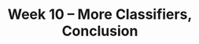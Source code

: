---
title: "Week 10 – More Classifiers, Conclusion"
weekNumber: 10
days:
  - date: '2024-06-03'
    events:
      - name: DISC 9
        type: disc
        title: Groupwork 8
  - date: '2024-06-04'
    events:
      - name: LEC 18
        type: lecture
        title: Naïve Bayes, Continued
        # url: resources/lectures/lec03/lec03.html
        # filled: resources/lectures/lec03/lec03-filled.html
        # podcast: https://podcast.ucsd.edu/watch/wi24/dsc80_a00/3
  - date: '2024-06-06'
    events:
      - name: LEC 19
        type: lecture
        title: Review, Conclusion
        # url: resources/lectures/lec03/lec03.html
        # filled: resources/lectures/lec03/lec03-filled.html
        # podcast: https://podcast.ucsd.edu/watch/wi24/dsc80_a00/3
      - name: HW 8
        type: hw
        title: Homework 8
  - date: '2024-06-08'
    events:
      - name: EXAM
        type: exam
        title: <b>Final Exam (8-11AM, in person, location TBD)</b>
---
